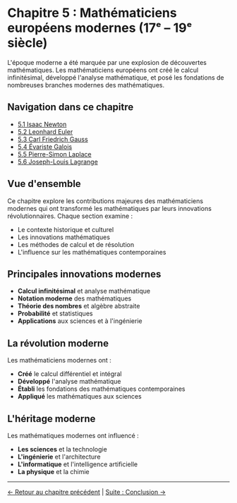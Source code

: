 # Chapitre 5 : Mathématiciens européens modernes (17ᵉ – 19ᵉ siècle)

L'époque moderne a été marquée par une explosion de découvertes mathématiques. Les mathématiciens européens ont créé le calcul infinitésimal, développé l'analyse mathématique, et posé les fondations de nombreuses branches modernes des mathématiques.

## Navigation dans ce chapitre

- [5.1 Isaac Newton](5.1_Newton.md)
- [5.2 Leonhard Euler](5.2_Euler.md)
- [5.3 Carl Friedrich Gauss](5.3_Gauss.md)
- [5.4 Évariste Galois](5.4_Galois.md)
- [5.5 Pierre-Simon Laplace](5.5_Laplace.md)
- [5.6 Joseph-Louis Lagrange](5.6_Lagrange.md)

## Vue d'ensemble

Ce chapitre explore les contributions majeures des mathématiciens modernes qui ont transformé les mathématiques par leurs innovations révolutionnaires. Chaque section examine :

- Le contexte historique et culturel
- Les innovations mathématiques
- Les méthodes de calcul et de résolution
- L'influence sur les mathématiques contemporaines

## Principales innovations modernes

- **Calcul infinitésimal** et analyse mathématique
- **Notation moderne** des mathématiques
- **Théorie des nombres** et algèbre abstraite
- **Probabilité** et statistiques
- **Applications** aux sciences et à l'ingénierie

## La révolution moderne

Les mathématiciens modernes ont :
- **Créé** le calcul différentiel et intégral
- **Développé** l'analyse mathématique
- **Établi** les fondations des mathématiques contemporaines
- **Appliqué** les mathématiques aux sciences

## L'héritage moderne

Les mathématiques modernes ont influencé :
- **Les sciences** et la technologie
- **L'ingénierie** et l'architecture
- **L'informatique** et l'intelligence artificielle
- **La physique** et la chimie

---

[← Retour au chapitre précédent](../04_Mathematiciens_europeens/README.md) | [Suite : Conclusion →](../06_Conclusion.md)

